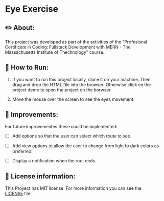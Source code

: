 # Eye Exercise 

## ✏️ About:


This project was developed as part of the activities of the "Profesional Certificate in Coding: Fullstack Development with MERN - The Massachusetts Institute of Thechnology" course.   

## 🏁 How to Run: 

1. If you want to run this project locally, clone it on your machine. Then drag and drop the HTML file into the browser.
Otherwise click on the project demo to open the project on the borwser.

2. Move the mouse over the screen to see the eyes movement.


## 🚀 Improvements:

For future improvementes these could be implemented:
- [ ] Add options so that the user can select which route to see.
- [ ] Add view options to allow the user to change from light to dark colors as preferred 
- [ ] Display a notification when the rout ends.  


## 🔑 License information: 

This Proyect has MIT license. For more information you can see the [LICENSE](./LICENSE) file 
